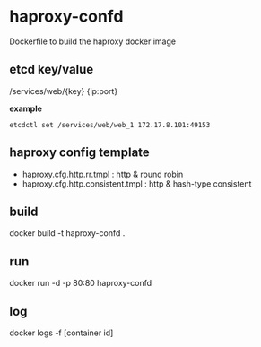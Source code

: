 # haproxy-confd

Dockerfile to build the haproxy docker image

## etcd key/value

/services/web/{key} {ip:port}

**example**

```
etcdctl set /services/web/web_1 172.17.8.101:49153
```

## haproxy config template

- haproxy.cfg.http.rr.tmpl : http & round robin
- haproxy.cfg.http.consistent.tmpl : http & hash-type consistent

## build

docker build -t haproxy-confd .

## run

docker run -d -p 80:80 haproxy-confd

## log

docker logs -f [container id]
